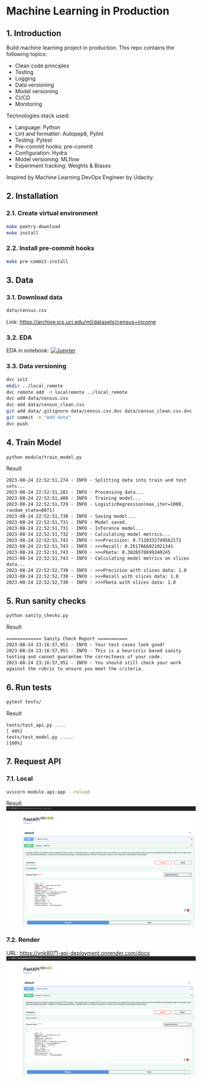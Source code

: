 # Machine Learning in Production

## 1. Introduction
Build machine learning project in production. This repo contains the following topics:
- Clean code principles
- Testing
- Logging
- Data versioning
- Model versioning
- CI/CD
- Monitoring

Technologies stack used:
- Language: Python
- Lint and formatter: Autopep8, Pylint
- Testing: Pytest
- Pre-commit hooks: pre-commit
- Configuration: Hydra
- Model versioning: MLflow
- Experiment tracking: Weights & Biases

Inspired by Machine Learning DevOps Engineer by Udacity.


## 2. Installation
### 2.1. Create virtual environment
```bash
make poetry-download
make install
```

### 2.2. Install pre-commit hooks
```bash
make pre-commit-install
```

## 3. Data
### 3.1. Download data
```bash
data/census.csv
```
Link: https://archive.ics.uci.edu/ml/datasets/census+income

### 3.2. EDA
EDA in notebook: [![Jupyter](https://img.shields.io/badge/jupyter-%23FA0F.svg?style=for-the-badge&logo=jupyter&logoColor=white)](EDA.ipynb)

### 3.3. Data versioning
```bash
dvc init
mkdir ../local_remote
dvc remote add -d localremote ../local_remote
dvc add data/census.csv
dvc add data/census_clean.csv
git add data/.gitignore data/census.csv.dvc data/census_clean.csv.dvc
git commit -m "Add data"
dvc push
```

## 4. Train Model
```bash
python module/train_model.py
```
Result
```
2023-08-24 22:52:51,274 - INFO - Splitting data into train and test sets...
2023-08-24 22:52:51,281 - INFO - Processing data...
2023-08-24 22:52:51,488 - INFO - Training model...
2023-08-24 22:52:51,729 - INFO - LogisticRegression(max_iter=1000, random_state=8071)
2023-08-24 22:52:51,730 - INFO - Saving model...
2023-08-24 22:52:51,731 - INFO - Model saved.
2023-08-24 22:52:51,731 - INFO - Inference model...
2023-08-24 22:52:51,732 - INFO - Calculating model metrics...
2023-08-24 22:52:51,743 - INFO - >>>Precision: 0.7110332749562172
2023-08-24 22:52:51,743 - INFO - >>>Recall: 0.2617666021921341
2023-08-24 22:52:51,743 - INFO - >>>Fbeta: 0.3826578699340245
2023-08-24 22:52:51,743 - INFO - Calculating model metrics on slices data...
2023-08-24 22:52:52,730 - INFO - >>>Precision with slices data: 1.0
2023-08-24 22:52:52,730 - INFO - >>>Recall with slices data: 1.0
2023-08-24 22:52:52,730 - INFO - >>>Fbeta with slices data: 1.0
```

## 5. Run sanity checks
```bash
python sanity_checks.py
```
Result
```
============= Sanity Check Report ===========
2023-08-24 23:16:57,951 - INFO - Your test cases look good!
2023-08-24 23:16:57,951 - INFO - This is a heuristic based sanity testing and cannot guarantee the correctness of your code.
2023-08-24 23:16:57,951 - INFO - You should still check your work against the rubric to ensure you meet the criteria.
```

## 6. Run tests
```bash
pytest tests/
```
Result
```
tests/test_api.py ....                                                [ 44%]
tests/test_model.py .....                                             [100%]
```

## 7. Request API
### 7.1. Local
```bash
uvicorn module.api:app --reload
```
Result
<img src="local_post.png">

### 7.2. Render
URL: https://vnk8071-api-deployment.onrender.com/docs
<img src="live_post.png">
